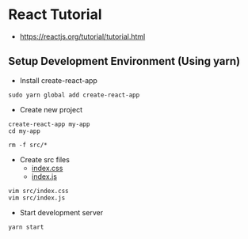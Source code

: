 # React Tutorial
* https://reactjs.org/tutorial/tutorial.html


## Setup Development Environment (Using yarn)
* Install create-react-app

```
sudo yarn global add create-react-app
```

* Create new project

```
create-react-app my-app
cd my-app

rm -f src/*
```

* Create src files
    * [index.css](https://codepen.io/gaearon/pen/oWWQNa?editors=0100)
    * [index.js](https://codepen.io/gaearon/pen/oWWQNa?editors=0010)

```
vim src/index.css
vim src/index.js
```

* Start development server

```
yarn start
```
